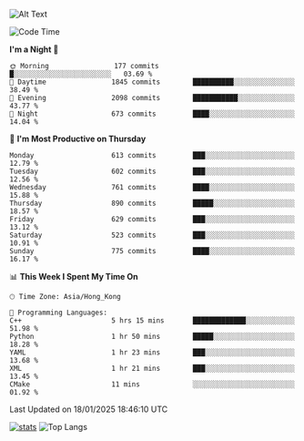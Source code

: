 ![Alt Text](https://media.tenor.com/3Gehha8RO-sAAAAC/goose-dance.gif)

<!--START_SECTION:waka-->
![Code Time](http://img.shields.io/badge/Code%20Time-404%20hrs%2057%20mins-blue)

**I'm a Night 🦉** 

```text
🌞 Morning                177 commits         █░░░░░░░░░░░░░░░░░░░░░░░░   03.69 % 
🌆 Daytime                1845 commits        ██████████░░░░░░░░░░░░░░░   38.49 % 
🌃 Evening                2098 commits        ███████████░░░░░░░░░░░░░░   43.77 % 
🌙 Night                  673 commits         ████░░░░░░░░░░░░░░░░░░░░░   14.04 % 
```
📅 **I'm Most Productive on Thursday** 

```text
Monday                   613 commits         ███░░░░░░░░░░░░░░░░░░░░░░   12.79 % 
Tuesday                  602 commits         ███░░░░░░░░░░░░░░░░░░░░░░   12.56 % 
Wednesday                761 commits         ████░░░░░░░░░░░░░░░░░░░░░   15.88 % 
Thursday                 890 commits         █████░░░░░░░░░░░░░░░░░░░░   18.57 % 
Friday                   629 commits         ███░░░░░░░░░░░░░░░░░░░░░░   13.12 % 
Saturday                 523 commits         ███░░░░░░░░░░░░░░░░░░░░░░   10.91 % 
Sunday                   775 commits         ████░░░░░░░░░░░░░░░░░░░░░   16.17 % 
```


📊 **This Week I Spent My Time On** 

```text
🕑︎ Time Zone: Asia/Hong_Kong

💬 Programming Languages: 
C++                      5 hrs 15 mins       █████████████░░░░░░░░░░░░   51.98 % 
Python                   1 hr 50 mins        █████░░░░░░░░░░░░░░░░░░░░   18.28 % 
YAML                     1 hr 23 mins        ███░░░░░░░░░░░░░░░░░░░░░░   13.68 % 
XML                      1 hr 21 mins        ███░░░░░░░░░░░░░░░░░░░░░░   13.45 % 
CMake                    11 mins             ░░░░░░░░░░░░░░░░░░░░░░░░░   01.92 % 
```


 Last Updated on 18/01/2025 18:46:10 UTC
<!--END_SECTION:waka-->
[![stats](https://github-readme-stats-rose-phi.vercel.app/api?username=jxncted&count_private=true)](https://github.com/jxncted/github-readme-stats)
![Top Langs](https://github-readme-stats-rose-phi.vercel.app/api/top-langs/?username=jxncted\&layout=compact&hide=c,assembly,jupyter%20notebook)
